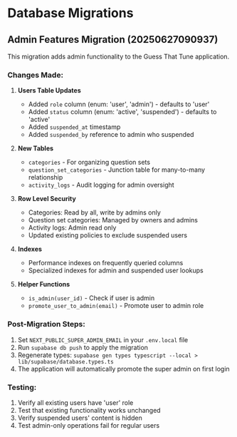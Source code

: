 # Database Migrations

## Admin Features Migration (20250627090937)

This migration adds admin functionality to the Guess That Tune application.

### Changes Made:

1. **Users Table Updates**
   - Added `role` column (enum: 'user', 'admin') - defaults to 'user'
   - Added `status` column (enum: 'active', 'suspended') - defaults to 'active'
   - Added `suspended_at` timestamp
   - Added `suspended_by` reference to admin who suspended

2. **New Tables**
   - `categories` - For organizing question sets
   - `question_set_categories` - Junction table for many-to-many relationship
   - `activity_logs` - Audit logging for admin oversight

3. **Row Level Security**
   - Categories: Read by all, write by admins only
   - Question set categories: Managed by owners and admins
   - Activity logs: Admin read only
   - Updated existing policies to exclude suspended users

4. **Indexes**
   - Performance indexes on frequently queried columns
   - Specialized indexes for admin and suspended user lookups

5. **Helper Functions**
   - `is_admin(user_id)` - Check if user is admin
   - `promote_user_to_admin(email)` - Promote user to admin role

### Post-Migration Steps:

1. Set `NEXT_PUBLIC_SUPER_ADMIN_EMAIL` in your `.env.local` file
2. Run `supabase db push` to apply the migration
3. Regenerate types: `supabase gen types typescript --local > lib/supabase/database.types.ts`
4. The application will automatically promote the super admin on first login

### Testing:

1. Verify all existing users have 'user' role
2. Test that existing functionality works unchanged
3. Verify suspended users' content is hidden
4. Test admin-only operations fail for regular users